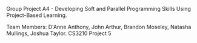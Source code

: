 Group Project A4 - Developing Soft and Parallel Programming Skills Using Project-Based Learning.

Team Members: D'Anne Anthony, John Arthur, Brandon Moseley, Natasha Mullings, Joshua Taylor.
CS3210 Project 5
